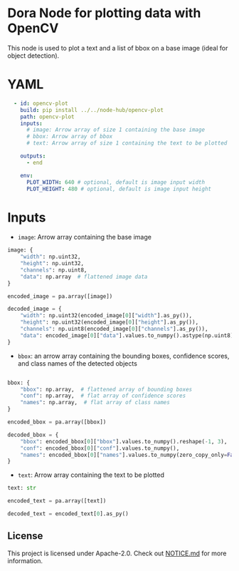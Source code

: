 # Dora Node for plotting data with OpenCV

This node is used to plot a text and a list of bbox on a base image (ideal for object detection).

# YAML

```yaml
  - id: opencv-plot
    build: pip install ../../node-hub/opencv-plot
    path: opencv-plot
    inputs:
      # image: Arrow array of size 1 containing the base image
      # bbox: Arrow array of bbox
      # text: Arrow array of size 1 containing the text to be plotted

    outputs:
      - end

    env:
      PLOT_WIDTH: 640 # optional, default is image input width
      PLOT_HEIGHT: 480 # optional, default is image input height
```

# Inputs

- `image`: Arrow array containing the base image

```python
image: {
    "width": np.uint32,
    "height": np.uint32,
    "channels": np.uint8,
    "data": np.array  # flattened image data
}

encoded_image = pa.array([image])

decoded_image = {
    "width": np.uint32(encoded_image[0]["width"].as_py()),
    "height": np.uint32(encoded_image[0]["height"].as_py()),
    "channels": np.uint8(encoded_image[0]["channels"].as_py()),
    "data": encoded_image[0]["data"].values.to_numpy().astype(np.uint8)
} 

```

- `bbox`: an arrow array containing the bounding boxes, confidence scores, and class names of the detected objects

```Python

bbox: {
    "bbox": np.array,  # flattened array of bounding boxes
    "conf": np.array,  # flat array of confidence scores
    "names": np.array,  # flat array of class names
}

encoded_bbox = pa.array([bbox])

decoded_bbox = {
    "bbox": encoded_bbox[0]["bbox"].values.to_numpy().reshape(-1, 3),
    "conf": encoded_bbox[0]["conf"].values.to_numpy(),
    "names": encoded_bbox[0]["names"].values.to_numpy(zero_copy_only=False),
}
```

- `text`: Arrow array containing the text to be plotted

```python
text: str

encoded_text = pa.array([text])

decoded_text = encoded_text[0].as_py()
``` 

## License

This project is licensed under Apache-2.0. Check out [NOTICE.md](../../NOTICE.md) for more information.
